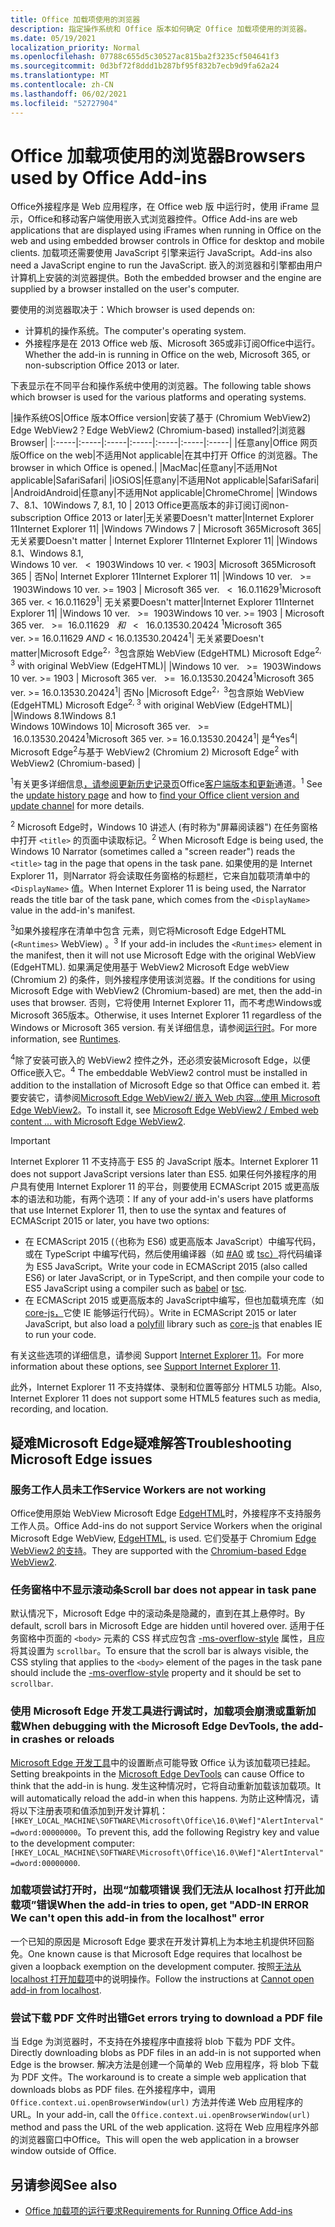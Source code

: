 ```yaml
---
title: Office 加载项使用的浏览器
description: 指定操作系统和 Office 版本如何确定 Office 加载项使用的浏览器。
ms.date: 05/19/2021
localization_priority: Normal
ms.openlocfilehash: 07788c655d5c30527ac815ba2f3235cf504641f3
ms.sourcegitcommit: 0d3bf72f8ddd1b287bf95f832b7ecb9d9fa62a24
ms.translationtype: MT
ms.contentlocale: zh-CN
ms.lasthandoff: 06/02/2021
ms.locfileid: "52727904"
---
```

# <a name="browsers-used-by-office-add-ins"></a><span data-ttu-id="06c45-103">Office 加载项使用的浏览器</span><span class="sxs-lookup"><span data-stu-id="06c45-103">Browsers used by Office Add-ins</span></span>

<span data-ttu-id="06c45-104">Office外接程序是 Web 应用程序，在 Office web 版 中运行时，使用 iFrame 显示，Office和移动客户端使用嵌入式浏览器控件。</span><span class="sxs-lookup"><span data-stu-id="06c45-104">Office Add-ins are web applications that are displayed using iFrames when running in Office on the web and using embedded browser controls in Office for desktop and mobile clients.</span></span> <span data-ttu-id="06c45-105">加载项还需要使用 JavaScript 引擎来运行 JavaScript。</span><span class="sxs-lookup"><span data-stu-id="06c45-105">Add-ins also need a JavaScript engine to run the JavaScript.</span></span> <span data-ttu-id="06c45-106">嵌入的浏览器和引擎都由用户计算机上安装的浏览器提供。</span><span class="sxs-lookup"><span data-stu-id="06c45-106">Both the embedded browser and the engine are supplied by a browser installed on the user's computer.</span></span>

<span data-ttu-id="06c45-107">要使用的浏览器取决于：</span><span class="sxs-lookup"><span data-stu-id="06c45-107">Which browser is used depends on:</span></span>

- <span data-ttu-id="06c45-108">计算机的操作系统。</span><span class="sxs-lookup"><span data-stu-id="06c45-108">The computer's operating system.</span></span>
- <span data-ttu-id="06c45-109">外接程序是在 2013 Office web 版、Microsoft 365或非订阅Office中运行。</span><span class="sxs-lookup"><span data-stu-id="06c45-109">Whether the add-in is running in Office on the web, Microsoft 365, or non-subscription Office 2013 or later.</span></span>

<span data-ttu-id="06c45-110">下表显示在不同平台和操作系统中使用的浏览器。</span><span class="sxs-lookup"><span data-stu-id="06c45-110">The following table shows which browser is used for the various platforms and operating systems.</span></span>

|<span data-ttu-id="06c45-111">操作系统</span><span class="sxs-lookup"><span data-stu-id="06c45-111">OS</span></span>|<span data-ttu-id="06c45-112">Office 版本</span><span class="sxs-lookup"><span data-stu-id="06c45-112">Office version</span></span>|<span data-ttu-id="06c45-113">安装了基于 (Chromium WebView2) Edge WebView2？</span><span class="sxs-lookup"><span data-stu-id="06c45-113">Edge WebView2 (Chromium-based) installed?</span></span>|<span data-ttu-id="06c45-114">浏览器</span><span class="sxs-lookup"><span data-stu-id="06c45-114">Browser</span></span>|
|:-----|:-----|:-----|:-----|:-----|:-----|:-----|
|<span data-ttu-id="06c45-115">任意</span><span class="sxs-lookup"><span data-stu-id="06c45-115">any</span></span>|<span data-ttu-id="06c45-116">Office 网页版</span><span class="sxs-lookup"><span data-stu-id="06c45-116">Office on the web</span></span>|<span data-ttu-id="06c45-117">不适用</span><span class="sxs-lookup"><span data-stu-id="06c45-117">Not applicable</span></span>|<span data-ttu-id="06c45-118">在其中打开 Office 的浏览器。</span><span class="sxs-lookup"><span data-stu-id="06c45-118">The browser in which Office is opened.</span></span>|
|<span data-ttu-id="06c45-119">Mac</span><span class="sxs-lookup"><span data-stu-id="06c45-119">Mac</span></span>|<span data-ttu-id="06c45-120">任意</span><span class="sxs-lookup"><span data-stu-id="06c45-120">any</span></span>|<span data-ttu-id="06c45-121">不适用</span><span class="sxs-lookup"><span data-stu-id="06c45-121">Not applicable</span></span>|<span data-ttu-id="06c45-122">Safari</span><span class="sxs-lookup"><span data-stu-id="06c45-122">Safari</span></span>|
|<span data-ttu-id="06c45-123">iOS</span><span class="sxs-lookup"><span data-stu-id="06c45-123">iOS</span></span>|<span data-ttu-id="06c45-124">任意</span><span class="sxs-lookup"><span data-stu-id="06c45-124">any</span></span>|<span data-ttu-id="06c45-125">不适用</span><span class="sxs-lookup"><span data-stu-id="06c45-125">Not applicable</span></span>|<span data-ttu-id="06c45-126">Safari</span><span class="sxs-lookup"><span data-stu-id="06c45-126">Safari</span></span>|
|<span data-ttu-id="06c45-127">Android</span><span class="sxs-lookup"><span data-stu-id="06c45-127">Android</span></span>|<span data-ttu-id="06c45-128">任意</span><span class="sxs-lookup"><span data-stu-id="06c45-128">any</span></span>|<span data-ttu-id="06c45-129">不适用</span><span class="sxs-lookup"><span data-stu-id="06c45-129">Not applicable</span></span>|<span data-ttu-id="06c45-130">Chrome</span><span class="sxs-lookup"><span data-stu-id="06c45-130">Chrome</span></span>|
|<span data-ttu-id="06c45-131">Windows 7、8.1、10</span><span class="sxs-lookup"><span data-stu-id="06c45-131">Windows 7, 8.1, 10</span></span> | <span data-ttu-id="06c45-132">2013 Office更高版本的非订阅订阅</span><span class="sxs-lookup"><span data-stu-id="06c45-132">non-subscription Office 2013 or later</span></span>|<span data-ttu-id="06c45-133">无关紧要</span><span class="sxs-lookup"><span data-stu-id="06c45-133">Doesn't matter</span></span>|<span data-ttu-id="06c45-134">Internet Explorer 11</span><span class="sxs-lookup"><span data-stu-id="06c45-134">Internet Explorer 11</span></span>|
|<span data-ttu-id="06c45-135">Windows 7</span><span class="sxs-lookup"><span data-stu-id="06c45-135">Windows 7</span></span> | <span data-ttu-id="06c45-136">Microsoft 365</span><span class="sxs-lookup"><span data-stu-id="06c45-136">Microsoft 365</span></span>| <span data-ttu-id="06c45-137">无关紧要</span><span class="sxs-lookup"><span data-stu-id="06c45-137">Doesn't matter</span></span> | <span data-ttu-id="06c45-138">Internet Explorer 11</span><span class="sxs-lookup"><span data-stu-id="06c45-138">Internet Explorer 11</span></span>|
|<span data-ttu-id="06c45-139">Windows 8.1、</span><span class="sxs-lookup"><span data-stu-id="06c45-139">Windows 8.1,</span></span><br><span data-ttu-id="06c45-140">Windows 10 ver. &nbsp; < &nbsp;1903</span><span class="sxs-lookup"><span data-stu-id="06c45-140">Windows 10 ver.&nbsp;<&nbsp;1903</span></span>| <span data-ttu-id="06c45-141">Microsoft 365</span><span class="sxs-lookup"><span data-stu-id="06c45-141">Microsoft 365</span></span> | <span data-ttu-id="06c45-142">否</span><span class="sxs-lookup"><span data-stu-id="06c45-142">No</span></span>| <span data-ttu-id="06c45-143">Internet Explorer 11</span><span class="sxs-lookup"><span data-stu-id="06c45-143">Internet Explorer 11</span></span>|
|<span data-ttu-id="06c45-144">Windows 10 ver. &nbsp; >= &nbsp;1903</span><span class="sxs-lookup"><span data-stu-id="06c45-144">Windows 10 ver.&nbsp;>=&nbsp;1903</span></span> | <span data-ttu-id="06c45-145">Microsoft 365 ver. &nbsp; < &nbsp;16.0.11629<sup>1</sup></span><span class="sxs-lookup"><span data-stu-id="06c45-145">Microsoft 365 ver.&nbsp;<&nbsp;16.0.11629<sup>1</sup></span></span>| <span data-ttu-id="06c45-146">无关紧要</span><span class="sxs-lookup"><span data-stu-id="06c45-146">Doesn't matter</span></span>|<span data-ttu-id="06c45-147">Internet Explorer 11</span><span class="sxs-lookup"><span data-stu-id="06c45-147">Internet Explorer 11</span></span>|
|<span data-ttu-id="06c45-148">Windows 10 ver. &nbsp; >= &nbsp;1903</span><span class="sxs-lookup"><span data-stu-id="06c45-148">Windows 10 ver.&nbsp;>=&nbsp;1903</span></span> | <span data-ttu-id="06c45-149">Microsoft 365 ver. &nbsp; >= &nbsp;16.0.11629 &nbsp; _和_ &nbsp; < &nbsp; 16.0.13530.20424 <sup>1</sup></span><span class="sxs-lookup"><span data-stu-id="06c45-149">Microsoft 365 ver.&nbsp;>=&nbsp;16.0.11629&nbsp;_AND_&nbsp;<&nbsp;16.0.13530.20424<sup>1</sup></span></span>| <span data-ttu-id="06c45-150">无关紧要</span><span class="sxs-lookup"><span data-stu-id="06c45-150">Doesn't matter</span></span>|<span data-ttu-id="06c45-151">Microsoft Edge<sup>2，3</sup>包含原始 WebView (EdgeHTML) </span><span class="sxs-lookup"><span data-stu-id="06c45-151">Microsoft Edge<sup>2, 3</sup> with original WebView (EdgeHTML)</span></span>|
|<span data-ttu-id="06c45-152">Windows 10 ver. &nbsp; >= &nbsp;1903</span><span class="sxs-lookup"><span data-stu-id="06c45-152">Windows 10 ver.&nbsp;>=&nbsp;1903</span></span> | <span data-ttu-id="06c45-153">Microsoft 365 ver. &nbsp; >= &nbsp;16.0.13530.20424<sup>1</sup></span><span class="sxs-lookup"><span data-stu-id="06c45-153">Microsoft 365 ver.&nbsp;>=&nbsp;16.0.13530.20424<sup>1</sup></span></span>| <span data-ttu-id="06c45-154">否</span><span class="sxs-lookup"><span data-stu-id="06c45-154">No</span></span> |<span data-ttu-id="06c45-155">Microsoft Edge<sup>2，3</sup>包含原始 WebView (EdgeHTML) </span><span class="sxs-lookup"><span data-stu-id="06c45-155">Microsoft Edge<sup>2, 3</sup> with original WebView (EdgeHTML)</span></span>|
|<span data-ttu-id="06c45-156">Windows 8.1</span><span class="sxs-lookup"><span data-stu-id="06c45-156">Windows 8.1</span></span><br><span data-ttu-id="06c45-157">Windows 10</span><span class="sxs-lookup"><span data-stu-id="06c45-157">Windows 10</span></span>| <span data-ttu-id="06c45-158">Microsoft 365 ver. &nbsp; >= &nbsp;16.0.13530.20424<sup>1</sup></span><span class="sxs-lookup"><span data-stu-id="06c45-158">Microsoft 365 ver.&nbsp;>=&nbsp;16.0.13530.20424<sup>1</sup></span></span>| <span data-ttu-id="06c45-159">是<sup>4</sup></span><span class="sxs-lookup"><span data-stu-id="06c45-159">Yes<sup>4</sup></span></span>|  <span data-ttu-id="06c45-160">Microsoft Edge<sup>2</sup>与基于 WebView2 (Chromium 2) </span><span class="sxs-lookup"><span data-stu-id="06c45-160">Microsoft Edge<sup>2</sup> with WebView2 (Chromium-based)</span></span> |

<span data-ttu-id="06c45-161"><sup>1</sup>有关更多详细信息[，请参阅更新历史记录页](/officeupdates/update-history-office365-proplus-by-date)Office[客户端版本和更新](https://support.office.com/article/What-version-of-Office-am-I-using-932788b8-a3ce-44bf-bb09-e334518b8b19)通道。</span><span class="sxs-lookup"><span data-stu-id="06c45-161"><sup>1</sup> See the [update history page](/officeupdates/update-history-office365-proplus-by-date) and how to [find your Office client version and update channel](https://support.office.com/article/What-version-of-Office-am-I-using-932788b8-a3ce-44bf-bb09-e334518b8b19) for more details.</span></span>

<span data-ttu-id="06c45-162"><sup>2</sup> Microsoft Edge时，Windows 10 讲述人 (有时称为"屏幕阅读器") 在任务窗格中打开 `<title>` 的页面中读取标记。</span><span class="sxs-lookup"><span data-stu-id="06c45-162"><sup>2</sup> When Microsoft Edge is being used, the Windows 10 Narrator (sometimes called a "screen reader") reads the `<title>` tag in the page that opens in the task pane.</span></span> <span data-ttu-id="06c45-163">如果使用的是 Internet Explorer 11，则Narrator 将会读取任务窗格的标题栏，它来自加载项清单中的 `<DisplayName>` 值。</span><span class="sxs-lookup"><span data-stu-id="06c45-163">When Internet Explorer 11 is being used, the Narrator reads the title bar of the task pane, which comes from the `<DisplayName>` value in the add-in's manifest.</span></span>

<span data-ttu-id="06c45-164"><sup>3</sup>如果外接程序在清单中包含 元素，则它将Microsoft Edge EdgeHTML (`<Runtimes>` WebView) 。</span><span class="sxs-lookup"><span data-stu-id="06c45-164"><sup>3</sup> If your add-in includes the `<Runtimes>` element in the manifest, then it will not use Microsoft Edge with the original WebView (EdgeHTML).</span></span> <span data-ttu-id="06c45-165">如果满足使用基于 WebView2 Microsoft Edge webView (Chromium 2) 的条件，则外接程序使用该浏览器。</span><span class="sxs-lookup"><span data-stu-id="06c45-165">If the conditions for using Microsoft Edge with WebView2 (Chromium-based) are met, then the add-in uses that browser.</span></span> <span data-ttu-id="06c45-166">否则，它将使用 Internet Explorer 11，而不考虑Windows或Microsoft 365版本。</span><span class="sxs-lookup"><span data-stu-id="06c45-166">Otherwise, it uses Internet Explorer 11 regardless of the Windows or Microsoft 365 version.</span></span> <span data-ttu-id="06c45-167">有关详细信息，请参阅[运行时](../reference/manifest/runtimes.md)。</span><span class="sxs-lookup"><span data-stu-id="06c45-167">For more information, see [Runtimes](../reference/manifest/runtimes.md).</span></span>

<span data-ttu-id="06c45-168"><sup>4</sup>除了安装可嵌入的 WebView2 控件之外，还必须安装Microsoft Edge，以便Office嵌入它。</span><span class="sxs-lookup"><span data-stu-id="06c45-168"><sup>4</sup> The embeddable WebView2 control must be installed in addition to the installation of Microsoft Edge so that Office can embed it.</span></span> <span data-ttu-id="06c45-169">若要安装它，请参阅[Microsoft Edge WebView2/ 嵌入 Web 内容...使用 Microsoft Edge WebView2](https://developer.microsoft.com/microsoft-edge/webview2/)。</span><span class="sxs-lookup"><span data-stu-id="06c45-169">To install it, see [Microsoft Edge WebView2 / Embed web content ... with Microsoft Edge WebView2](https://developer.microsoft.com/microsoft-edge/webview2/).</span></span>

> [!IMPORTANT]
> <span data-ttu-id="06c45-170">Internet Explorer 11 不支持高于 ES5 的 JavaScript 版本。</span><span class="sxs-lookup"><span data-stu-id="06c45-170">Internet Explorer 11 does not support JavaScript versions later than ES5.</span></span> <span data-ttu-id="06c45-171">如果任何外接程序的用户具有使用 Internet Explorer 11 的平台，则要使用 ECMAScript 2015 或更高版本的语法和功能，有两个选项：</span><span class="sxs-lookup"><span data-stu-id="06c45-171">If any of your add-in's users have platforms that use Internet Explorer 11, then to use the syntax and features of ECMAScript 2015 or later, you have two options:</span></span>
>
> - <span data-ttu-id="06c45-172">在 ECMAScript 2015 (（也称为 ES6) 或更高版本 JavaScript）中编写代码，或在 TypeScript 中编写代码，然后使用编译器（如 [#A0](https://babeljs.io/) 或 [tsc）](https://www.typescriptlang.org/index.html)将代码编译为 ES5 JavaScript。</span><span class="sxs-lookup"><span data-stu-id="06c45-172">Write your code in ECMAScript 2015 (also called ES6) or later JavaScript, or in TypeScript, and then compile your code to ES5 JavaScript using a compiler such as [babel](https://babeljs.io/) or [tsc](https://www.typescriptlang.org/index.html).</span></span>
> - <span data-ttu-id="06c45-173">在 ECMAScript 2015 或更高版本的 JavaScript[](https://en.wikipedia.org/wiki/Polyfill_(programming))中编写，但也加载填充库（如[core-js，](https://github.com/zloirock/core-js)它使 IE 能够运行代码）。</span><span class="sxs-lookup"><span data-stu-id="06c45-173">Write in ECMAScript 2015 or later JavaScript, but also load a [polyfill](https://en.wikipedia.org/wiki/Polyfill_(programming)) library such as [core-js](https://github.com/zloirock/core-js) that enables IE to run your code.</span></span>
>
> <span data-ttu-id="06c45-174">有关这些选项的详细信息，请参阅 Support [Internet Explorer 11](../develop/support-ie-11.md)。</span><span class="sxs-lookup"><span data-stu-id="06c45-174">For more information about these options, see [Support Internet Explorer 11](../develop/support-ie-11.md).</span></span>
>
> <span data-ttu-id="06c45-175">此外，Internet Explorer 11 不支持媒体、录制和位置等部分 HTML5 功能。</span><span class="sxs-lookup"><span data-stu-id="06c45-175">Also, Internet Explorer 11 does not support some HTML5 features such as media, recording, and location.</span></span>

## <a name="troubleshooting-microsoft-edge-issues"></a><span data-ttu-id="06c45-176">疑难Microsoft Edge疑难解答</span><span class="sxs-lookup"><span data-stu-id="06c45-176">Troubleshooting Microsoft Edge issues</span></span>

### <a name="service-workers-are-not-working"></a><span data-ttu-id="06c45-177">服务工作人员未工作</span><span class="sxs-lookup"><span data-stu-id="06c45-177">Service Workers are not working</span></span>

<span data-ttu-id="06c45-178">Office使用原始 WebView Microsoft Edge [EdgeHTML](https://en.wikipedia.org/wiki/EdgeHTML)时，外接程序不支持服务工作人员。</span><span class="sxs-lookup"><span data-stu-id="06c45-178">Office Add-ins do not support Service Workers when the original Microsoft Edge WebView, [EdgeHTML](https://en.wikipedia.org/wiki/EdgeHTML), is used.</span></span> <span data-ttu-id="06c45-179">它们受基于 Chromium [Edge WebView2 的支持](/microsoft-edge/hosting/webview2)。</span><span class="sxs-lookup"><span data-stu-id="06c45-179">They are supported with the [Chromium-based Edge WebView2](/microsoft-edge/hosting/webview2).</span></span>

### <a name="scroll-bar-does-not-appear-in-task-pane"></a><span data-ttu-id="06c45-180">任务窗格中不显示滚动条</span><span class="sxs-lookup"><span data-stu-id="06c45-180">Scroll bar does not appear in task pane</span></span>

<span data-ttu-id="06c45-181">默认情况下，Microsoft Edge 中的滚动条是隐藏的，直到在其上悬停时。</span><span class="sxs-lookup"><span data-stu-id="06c45-181">By default, scroll bars in Microsoft Edge are hidden until hovered over.</span></span> <span data-ttu-id="06c45-182">适用于任务窗格中页面的 `<body>` 元素的 CSS 样式应包含 [-ms-overflow-style](https://developer.mozilla.org/docs/Archive/Web/CSS/-ms-overflow-style) 属性，且应将其设置为 `scrollbar`。</span><span class="sxs-lookup"><span data-stu-id="06c45-182">To ensure that the scroll bar is always visible, the CSS styling that applies to the `<body>` element of the pages in the task pane should include the [-ms-overflow-style](https://developer.mozilla.org/docs/Archive/Web/CSS/-ms-overflow-style) property and it should be set to `scrollbar`.</span></span>

### <a name="when-debugging-with-the-microsoft-edge-devtools-the-add-in-crashes-or-reloads"></a><span data-ttu-id="06c45-183">使用 Microsoft Edge 开发工具进行调试时，加载项会崩溃或重新加载</span><span class="sxs-lookup"><span data-stu-id="06c45-183">When debugging with the Microsoft Edge DevTools, the add-in crashes or reloads</span></span>

<span data-ttu-id="06c45-184">[Microsoft Edge 开发工具](https://www.microsoft.com/p/microsoft-edge-devtools-preview/9mzbfrmz0mnj?rtc=1&activetab=pivot%3Aoverviewtab)中的设置断点可能导致 Office 认为该加载项已挂起。</span><span class="sxs-lookup"><span data-stu-id="06c45-184">Setting breakpoints in the [Microsoft Edge DevTools](https://www.microsoft.com/p/microsoft-edge-devtools-preview/9mzbfrmz0mnj?rtc=1&activetab=pivot%3Aoverviewtab) can cause Office to think that the add-in is hung.</span></span> <span data-ttu-id="06c45-185">发生这种情况时，它将自动重新加载该加载项。</span><span class="sxs-lookup"><span data-stu-id="06c45-185">It will automatically reload the add-in when this happens.</span></span> <span data-ttu-id="06c45-186">为防止这种情况，请将以下注册表项和值添加到开发计算机：`[HKEY_LOCAL_MACHINE\SOFTWARE\Microsoft\Office\16.0\Wef]"AlertInterval"=dword:00000000`。</span><span class="sxs-lookup"><span data-stu-id="06c45-186">To prevent this, add the following Registry key and value to the development computer: `[HKEY_LOCAL_MACHINE\SOFTWARE\Microsoft\Office\16.0\Wef]"AlertInterval"=dword:00000000`.</span></span>

### <a name="when-the-add-in-tries-to-open-get-add-in-error-we-cant-open-this-add-in-from-the-localhost-error"></a><span data-ttu-id="06c45-187">加载项尝试打开时，出现“加载项错误 我们无法从 localhost 打开此加载项”错误</span><span class="sxs-lookup"><span data-stu-id="06c45-187">When the add-in tries to open, get "ADD-IN ERROR We can't open this add-in from the localhost" error</span></span>

<span data-ttu-id="06c45-188">一个已知的原因是 Microsoft Edge 要求在开发计算机上为本地主机提供环回豁免。</span><span class="sxs-lookup"><span data-stu-id="06c45-188">One known cause is that Microsoft Edge requires that localhost be given a loopback exemption on the development computer.</span></span> <span data-ttu-id="06c45-189">按照[无法从 localhost 打开加载项](/office/troubleshoot/error-messages/cannot-open-add-in-from-localhost)中的说明操作。</span><span class="sxs-lookup"><span data-stu-id="06c45-189">Follow the instructions at [Cannot open add-in from localhost](/office/troubleshoot/error-messages/cannot-open-add-in-from-localhost).</span></span>

### <a name="get-errors-trying-to-download-a-pdf-file"></a><span data-ttu-id="06c45-190">尝试下载 PDF 文件时出错</span><span class="sxs-lookup"><span data-stu-id="06c45-190">Get errors trying to download a PDF file</span></span>

<span data-ttu-id="06c45-191">当 Edge 为浏览器时，不支持在外接程序中直接将 blob 下载为 PDF 文件。</span><span class="sxs-lookup"><span data-stu-id="06c45-191">Directly downloading blobs as PDF files in an add-in is not supported when Edge is the browser.</span></span> <span data-ttu-id="06c45-192">解决方法是创建一个简单的 Web 应用程序，将 blob 下载为 PDF 文件。</span><span class="sxs-lookup"><span data-stu-id="06c45-192">The workaround is to create a simple web application that downloads blobs as PDF files.</span></span> <span data-ttu-id="06c45-193">在外接程序中，调用 `Office.context.ui.openBrowserWindow(url)` 方法并传递 Web 应用程序的 URL。</span><span class="sxs-lookup"><span data-stu-id="06c45-193">In your add-in, call the `Office.context.ui.openBrowserWindow(url)` method and pass the URL of the web application.</span></span> <span data-ttu-id="06c45-194">这将在 Web 应用程序外部的浏览器窗口中Office。</span><span class="sxs-lookup"><span data-stu-id="06c45-194">This will open the web application in a browser window outside of Office.</span></span>

## <a name="see-also"></a><span data-ttu-id="06c45-195">另请参阅</span><span class="sxs-lookup"><span data-stu-id="06c45-195">See also</span></span>

- [<span data-ttu-id="06c45-196">Office 加载项的运行要求</span><span class="sxs-lookup"><span data-stu-id="06c45-196">Requirements for Running Office Add-ins</span></span>](requirements-for-running-office-add-ins.md)
